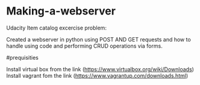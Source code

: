 # Making-a-webserver

Udacity Item catalog excercise problem:

Created a webserver in python using POST AND GET requests and how to handle using code and performing CRUD operations via forms.





#prequisities

Install virtual box from the link (https://www.virtualbox.org/wiki/Downloads)
Install vagrant fom the link (https://www.vagrantup.com/downloads.html)
